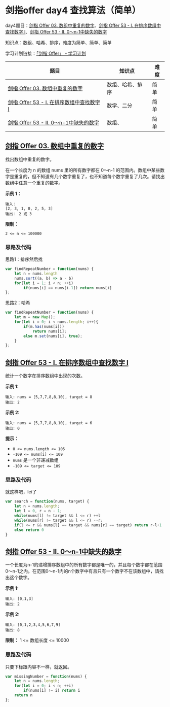 # 剑指offer day4 查找算法（简单）

day4题目：[剑指 Offer 03. 数组中重复的数字](https://leetcode-cn.com/problems/shu-zu-zhong-zhong-fu-de-shu-zi-lcof/)、[剑指 Offer 53 - I. 在排序数组中查找数字 I](https://leetcode-cn.com/problems/zai-pai-xu-shu-zu-zhong-cha-zhao-shu-zi-lcof/)、[剑指 Offer 53 - II. 0～n-1中缺失的数字](https://leetcode-cn.com/problems/que-shi-de-shu-zi-lcof/)

知识点：数组、哈希、排序，难度为简单、简单、简单

学习计划链接：[「剑指 Offer」 - 学习计划](https://leetcode-cn.com/study-plan/lcof/?progress=7jn70jr)

| 题目                                                                                                              | 知识点      | 难度 |
| --------------------------------------------------------------------------------------------------------------- | -------- | -- |
| [剑指 Offer 03. 数组中重复的数字](https://leetcode-cn.com/problems/shu-zu-zhong-zhong-fu-de-shu-zi-lcof/)                 | 数组、哈希、排序 | 简单 |
| [剑指 Offer 53 - I. 在排序数组中查找数字 I](https://leetcode-cn.com/problems/zai-pai-xu-shu-zu-zhong-cha-zhao-shu-zi-lcof/) | 数学、二分    | 简单 |
| [剑指 Offer 53 - II. 0～n-1中缺失的数字](https://leetcode-cn.com/problems/que-shi-de-shu-zi-lcof/)                       | 数组、      | 简单 |

## [剑指 Offer 03. 数组中重复的数字](https://leetcode-cn.com/problems/shu-zu-zhong-zhong-fu-de-shu-zi-lcof/)

找出数组中重复的数字。

在一个长度为 n 的数组 nums 里的所有数字都在 0～n-1 的范围内。数组中某些数字是重复的，但不知道有几个数字重复了，也不知道每个数字重复了几次。请找出数组中任意一个重复的数字。

**示例 1：**

```
输入：
[2, 3, 1, 0, 2, 5, 3]
输出： 2 或 3 
```

**限制：**

`2 <= n <= 100000`

### 思路及代码

思路1：排序然后找

```javascript
var findRepeatNumber = function(nums) {
    let n = nums.length
    nums.sort((a, b) => a - b)
    for(let i = 1; i < n; ++i)
        if(nums[i] == nums[i-1]) return nums[i]
};
```

思路2：哈希

```javascript
var findRepeatNumber = function(nums) {
    let m = new Map();
    for(let i = 0; i < nums.length; i++){
        if(m.has(nums[i]))
            return nums[i];
        else m.set(nums[i], true);
    }
};
```

## [剑指 Offer 53 - I. 在排序数组中查找数字 I](https://leetcode-cn.com/problems/zai-pai-xu-shu-zu-zhong-cha-zhao-shu-zi-lcof/)

统计一个数字在排序数组中出现的次数。

**示例 1:**

```
输入: nums = [5,7,7,8,8,10], target = 8
输出: 2
```

**示例 2:**

```
输入: nums = [5,7,7,8,8,10], target = 6
输出: 0
```

**提示：**

* `0 <= nums.length <= 105`
* `-109 <= nums[i] <= 109`
* `nums` 是一个非递减数组
* `-109 <= target <= 109`

### 思路及代码

就这样吧，lei了

```javascript
var search = function(nums, target) {
    let n = nums.length;
    let l = 0, r = n - 1;
    while(nums[l] != target && l <= r) ++l
    while(nums[r] != target && l <= r) --r;
    if(l <= r && nums[l] == target && nums[r] == target) return r-l+1
    else return 0
}
```

## [剑指 Offer 53 - II. 0～n-1中缺失的数字](https://leetcode-cn.com/problems/que-shi-de-shu-zi-lcof/)

一个长度为n-1的递增排序数组中的所有数字都是唯一的，并且每个数字都在范围0～n-1之内。在范围0～n-1内的n个数字中有且只有一个数字不在该数组中，请找出这个数字。

**示例 1:**

```
输入: [0,1,3]
输出: 2
```

**示例 2:**

```
输入: [0,1,2,3,4,5,6,7,9]
输出: 8
```

**限制：** 1 <= 数组长度 <= 10000

### 思路及代码

只要下标跟内容不一样，就返回。

```javascript
var missingNumber = function(nums) {
    let n = nums.length;
    for(let i = 0; i < n; ++i)
        if(nums[i] != i) return i
    return n
};
```
